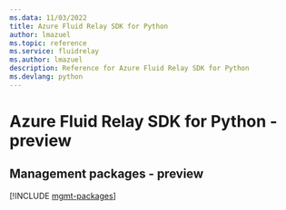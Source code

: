 ```yaml
---
ms.data: 11/03/2022
title: Azure Fluid Relay SDK for Python
author: lmazuel
ms.topic: reference
ms.service: fluidrelay
ms.author: lmazuel
description: Reference for Azure Fluid Relay SDK for Python
ms.devlang: python
---
```

# Azure Fluid Relay SDK for Python - preview

## Management packages - preview
[!INCLUDE [mgmt-packages](fluid-relay-mgmt-index.md)]